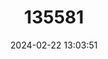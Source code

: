 ---
title: "135581"
category: "Cobitis taurica"
draft: false
date: 2024-02-22 13:03:51
languages:
  English: ["Crimean Spined Loach"]
---
